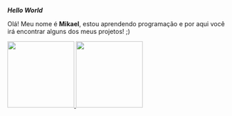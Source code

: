 <b><i>Hello World</i></b>

Olá! Meu nome é <b>Mikael</b>, estou aprendendo programação e por aqui você irá encontrar alguns dos meus projetos! ;)

<a href="https://github.com/MikaelGois01">
  <img height="150em" src="https://github-readme-stats.vercel.app/api?username=MikaelGois01&show_icons=true&theme=radical" style="max-width:50%;">
  <img height="150em" src="https://github-readme-stats.vercel.app/api/top-langs/?username=MikaelGois01&layout=compact&theme=radical" data-canonical-src="https://github.com/MikaelGois01/github-readme-stats" style="max-width:50%;">
</a>
